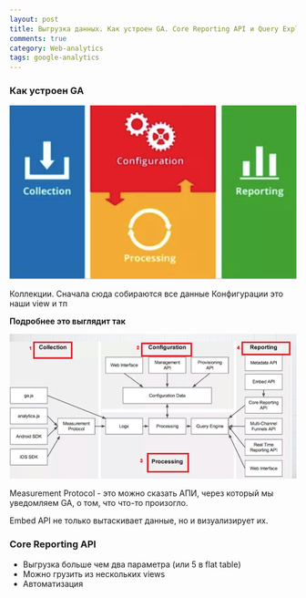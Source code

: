 ```yaml
---
layout: post
title: Выгрузка данных. Как устроен GA. Core Reporting API и Query Explorer, Add-on Google Spreadsheet, другие способы выгрузки
comments: true
category: Web-analytics
tags: google-analytics
---
```


### Как устроен GA

<img src="/assets/img/2020-06-06-vygruzka-dannyh/1.png">

Коллекции. Сначала сюда собираются все данные 
Конфигурации это наши view и тп

**Подробнее это выглядит так**

<img src="/assets/img/2020-06-06-vygruzka-dannyh/2.png">

Measurement Protocol - это можно сказать АПИ, через который мы уведомляем GA, о том, что что-то произогло.

Embed API не только вытаскивает данные, но и визуализирует их.

### Core Reporting API

- Выгрузка больше чем два параметра (или 5 в flat table)
- Можно грузить из нескольких views
- Автоматизация



